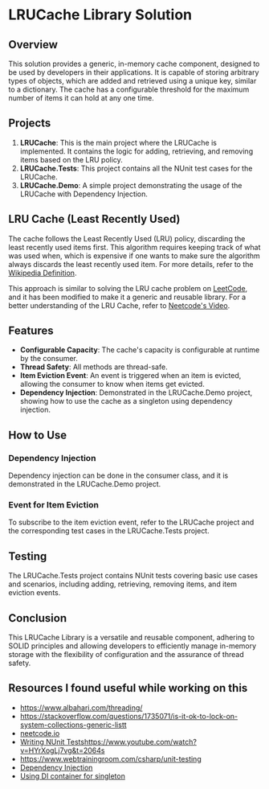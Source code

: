 # LRUCache Library Solution

## Overview
This solution provides a generic, in-memory cache component, designed to be used by developers in their applications. It is capable of storing arbitrary types of objects, which are added and retrieved using a unique key, similar to a dictionary. The cache has a configurable threshold for the maximum number of items it can hold at any one time.

## Projects
1. **LRUCache**: This is the main project where the LRUCache is implemented. It contains the logic for adding, retrieving, and removing items based on the LRU policy.
2. **LRUCache.Tests**: This project contains all the NUnit test cases for the LRUCache.
3. **LRUCache.Demo**: A simple project demonstrating the usage of the LRUCache with Dependency Injection.

## LRU Cache (Least Recently Used)
The cache follows the Least Recently Used (LRU) policy, discarding the least recently used items first. This algorithm requires keeping track of what was used when, which is expensive if one wants to make sure the algorithm always discards the least recently used item. For more details, refer to the [Wikipedia Definition](https://en.wikipedia.org/wiki/Cache_replacement_policies#Least_recently_used_(LRU)).

This approach is similar to solving the LRU cache problem on [LeetCode](https://leetcode.com/problems/lru-cache/description/), and it has been modified to make it a generic and reusable library. For a better understanding of the LRU Cache, refer to [Neetcode's Video](https://youtu.be/7ABFKPK2hD4?si=Ro1AhtNsjZOtDMG5).

## Features
- **Configurable Capacity**: The cache's capacity is configurable at runtime by the consumer.
- **Thread Safety**: All methods are thread-safe.
- **Item Eviction Event**: An event is triggered when an item is evicted, allowing the consumer to know when items get evicted.
- **Dependency Injection**: Demonstrated in the LRUCache.Demo project, showing how to use the cache as a singleton using dependency injection.

## How to Use
### Dependency Injection
Dependency injection can be done in the consumer class, and it is demonstrated in the LRUCache.Demo project.
### Event for Item Eviction
To subscribe to the item eviction event, refer to the LRUCache project and the corresponding test cases in the LRUCache.Tests project.

## Testing
The LRUCache.Tests project contains NUnit tests covering basic use cases and scenarios, including adding, retrieving, removing items, and item eviction events.

## Conclusion
This LRUCache Library  is a versatile and reusable component, adhering to SOLID principles and allowing developers to efficiently manage in-memory storage with the flexibility of configuration and the assurance of thread safety.

## Resources I found useful while working on this
- https://www.albahari.com/threading/
- https://stackoverflow.com/questions/1735071/is-it-ok-to-lock-on-system-collections-generic-listt
- [neetcode.io](https://neetcode.io/)
- [Writing NUnit Tests](https://www.youtube.com/watch?v=HYrXogLj7vg&t=2064s)https://www.youtube.com/watch?v=HYrXogLj7vg&t=2064s
- https://www.webtrainingroom.com/csharp/unit-testing
- [Dependency Injection](https://learn.microsoft.com/en-us/aspnet/core/fundamentals/dependency-injection?view=aspnetcore-7.0)
- [Using DI container for singleton](https://stackoverflow.com/questions/53825155/how-can-i-use-microsoft-extensions-dependencyinjection-in-an-net-core-console-a)

